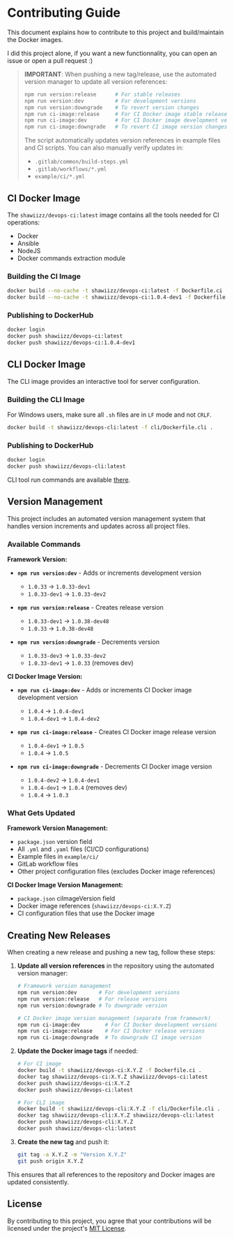 # Contributing Guide

This document explains how to contribute to this project and build/maintain the Docker images.

I did this project alone, if you want a new functionnality, you can open an issue or open a pull request :)     

> **IMPORTANT**: When pushing a new tag/release, use the automated version manager to update all version references:
> ```bash
> npm run version:release      # For stable releases
> npm run version:dev          # For development versions
> npm run version:downgrade    # To revert version changes
> npm run ci-image:release     # For CI Docker image stable releases
> npm run ci-image:dev         # For CI Docker image development versions
> npm run ci-image:downgrade   # To revert CI image version changes
> ```
> The script automatically updates version references in example files and CI scripts. You can also manually verify updates in:
> - `.gitlab/common/build-steps.yml`
> - `.gitlab/workflows/*.yml`
> - `example/ci/*.yml`

## CI Docker Image

The `shawiizz/devops-ci:latest` image contains all the tools needed for CI operations:
- Docker
- Ansible
- NodeJS
- Docker commands extraction module

### Building the CI Image

```bash
docker build --no-cache -t shawiizz/devops-ci:latest -f Dockerfile.ci .
docker build --no-cache -t shawiizz/devops-ci:1.0.4-dev1 -f Dockerfile.ci .
```

### Publishing to DockerHub

```bash
docker login
docker push shawiizz/devops-ci:latest
docker push shawiizz/devops-ci:1.0.4-dev1
```

## CLI Docker Image

The CLI image provides an interactive tool for server configuration.

### Building the CLI Image

For Windows users, make sure all `.sh` files are in `LF` mode and not `CRLF`.       

```bash
docker build -t shawiizz/devops-cli:latest -f cli/Dockerfile.cli .
```

### Publishing to DockerHub

```bash
docker login
docker push shawiizz/devops-cli:latest
```

CLI tool run commands are available [there](./README.md).

## Version Management

This project includes an automated version management system that handles version increments and updates across all project files.

### Available Commands

**Framework Version:**
- **`npm run version:dev`** - Adds or increments development version
  - `1.0.33` → `1.0.33-dev1`
  - `1.0.33-dev1` → `1.0.33-dev2`

- **`npm run version:release`** - Creates release version
  - `1.0.33-dev1` → `1.0.38-dev48`
  - `1.0.33` → `1.0.38-dev48`

- **`npm run version:downgrade`** - Decrements version
  - `1.0.33-dev3` → `1.0.33-dev2`
  - `1.0.33-dev1` → `1.0.33` (removes dev)

**CI Docker Image Version:**
- **`npm run ci-image:dev`** - Adds or increments CI Docker image development version
  - `1.0.4` → `1.0.4-dev1`
  - `1.0.4-dev1` → `1.0.4-dev2`

- **`npm run ci-image:release`** - Creates CI Docker image release version
  - `1.0.4-dev1` → `1.0.5`
  - `1.0.4` → `1.0.5`

- **`npm run ci-image:downgrade`** - Decrements CI Docker image version
  - `1.0.4-dev2` → `1.0.4-dev1`
  - `1.0.4-dev1` → `1.0.4` (removes dev)
  - `1.0.4` → `1.0.3`

### What Gets Updated

**Framework Version Management:**
- `package.json` version field
- All `.yml` and `.yaml` files (CI/CD configurations)
- Example files in `example/ci/`
- GitLab workflow files
- Other project configuration files (excludes Docker image references)

**CI Docker Image Version Management:**
- `package.json` ciImageVersion field
- Docker image references (`shawiizz/devops-ci:X.Y.Z`)
- CI configuration files that use the Docker image

## Creating New Releases

When creating a new release and pushing a new tag, follow these steps:

1. **Update all version references** in the repository using the automated version manager:
   ```bash
   # Framework version management
   npm run version:dev       # For development versions
   npm run version:release   # For release versions
   npm run version:downgrade # To downgrade version
   
   # CI Docker image version management (separate from framework)
   npm run ci-image:dev        # For CI Docker development versions
   npm run ci-image:release    # For CI Docker release versions
   npm run ci-image:downgrade  # To downgrade CI image version
   ```
    
2. **Update the Docker image tags** if needed:
   ```bash
   # For CI image
   docker build -t shawiizz/devops-ci:X.Y.Z -f Dockerfile.ci .
   docker tag shawiizz/devops-ci:X.Y.Z shawiizz/devops-ci:latest
   docker push shawiizz/devops-ci:X.Y.Z
   docker push shawiizz/devops-ci:latest
   
   # For CLI image
   docker build -t shawiizz/devops-cli:X.Y.Z -f cli/Dockerfile.cli .
   docker tag shawiizz/devops-cli:X.Y.Z shawiizz/devops-cli:latest
   docker push shawiizz/devops-cli:X.Y.Z
   docker push shawiizz/devops-cli:latest
   ```

3. **Create the new tag** and push it:
   ```bash
   git tag -a X.Y.Z -m "Version X.Y.Z"
   git push origin X.Y.Z
   ```

This ensures that all references to the repository and Docker images are updated consistently.

## License

By contributing to this project, you agree that your contributions will be licensed under the project's [MIT License](./LICENSE).